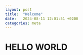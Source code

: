 ```yaml
---
layout: post
title:  "Welcome"
date:   2024-08-11 12:01:51 +0200
categories: meta
---
```

# HELLO WORLD
